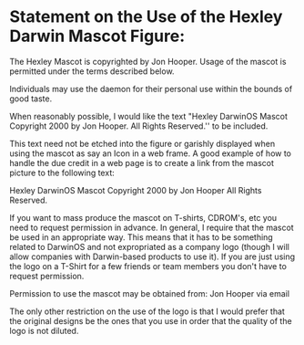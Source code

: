 # Statement on the Use of the Hexley Darwin Mascot Figure:

The Hexley Mascot is copyrighted by Jon Hooper. Usage of the mascot is permitted under the terms described below.

Individuals may use the daemon for their personal use within the bounds of good taste.

When reasonably possible, I would like the text "Hexley DarwinOS Mascot Copyright 2000 by Jon Hooper. All Rights Reserved.'' to be included.

This text need not be etched into the figure or garishly displayed when using the mascot as say an Icon in a web frame. A good example of how to handle the due credit in a web page is to create a link from the mascot picture to the following text:

Hexley DarwinOS Mascot Copyright 2000 by Jon Hooper
All Rights Reserved.

If you want to mass produce the mascot on T-shirts, CDROM's, etc you need to request permission in advance. In general, I require that the mascot be used in an appropriate way. This means that it has to be something related to DarwinOS and not expropriated as a company logo (though I will allow companies with Darwin-based products to use it). If you are just using the logo on a T-Shirt for a few friends or team members you don't have to request permission.

Permission to use the mascot may be obtained from:
Jon Hooper via email

The only other restriction on the use of the logo is that I would prefer that the original designs be the ones that you use in order that the quality of the logo is not diluted.
